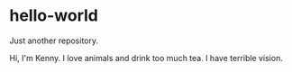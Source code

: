 # hello-world

Just another repository.

Hi, I'm Kenny. I love animals and drink too much tea.
I have terrible vision.
